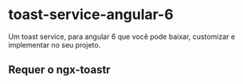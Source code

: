 # toast-service-angular-6
Um toast service, para angular 6 que você pode baixar, customizar e implementar no seu projeto.

## **Requer o ngx-toastr**
